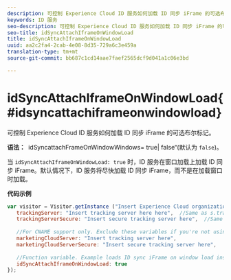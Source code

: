 ```yaml
---
description: 可控制 Experience Cloud ID 服务如何加载 ID 同步 iFrame 的可选布尔标记。
keywords: ID 服务
seo-description: 可控制 Experience Cloud ID 服务如何加载 ID 同步 iFrame 的可选布尔标记。
seo-title: idSyncAttachIframeOnWindowLoad
title: idSyncAttachIframeOnWindowLoad
uuid: aa2c2fa4-2cab-4e08-8d35-729a6c3e459a
translation-type: tm+mt
source-git-commit: bb687c1cd14aae7faef2565dcf9d041a1c06e3bd

---
```



# idSyncAttachIframeOnWindowLoad{#idsyncattachiframeonwindowload}

可控制 Experience Cloud ID 服务如何加载 ID 同步 iFrame 的可选布尔标记。

**语法：**` `idSyncattachFrameOnWindowWindows= true| false“(默认为 `false`)。

当 `idSyncAttachIframeOnWindowLoad: true` 时，ID 服务在窗口加载上加载 ID 同步 iFrame。默认情况下，ID 服务将尽快加载 ID 同步 iFrame，而不是在加载窗口时加载。

**代码示例**

```js
var visitor = Visitor.getInstance ("Insert Experience Cloud organization ID here",{ 
   trackingServer: "Insert tracking server here here",  //Same as s.trackingServer 
   trackingServerSecure: "Insert secure tracking server here",  //Same as s.trackingServerSecure 
 
   //For CNAME support only. Exclude these variables if you're not using CNAME 
   marketingCloudServer: "Insert tracking server here", 
   marketingCloudServerSecure: "Insert secure tracking server here", 
 
   //Function variable. Example loads ID sync iFrame on window load instad of ASAP. 
   idSyncAttachIframeOnWindowLoad: true 
});
```

